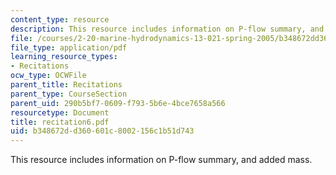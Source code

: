 ```yaml
---
content_type: resource
description: This resource includes information on P-flow summary, and added mass.
file: /courses/2-20-marine-hydrodynamics-13-021-spring-2005/b348672dd360601c8002156c1b51d743_recitation6.pdf
file_type: application/pdf
learning_resource_types:
- Recitations
ocw_type: OCWFile
parent_title: Recitations
parent_type: CourseSection
parent_uid: 290b5bf7-0609-f793-5b6e-4bce7658a566
resourcetype: Document
title: recitation6.pdf
uid: b348672d-d360-601c-8002-156c1b51d743
---
```

This resource includes information on P-flow summary, and added mass.

